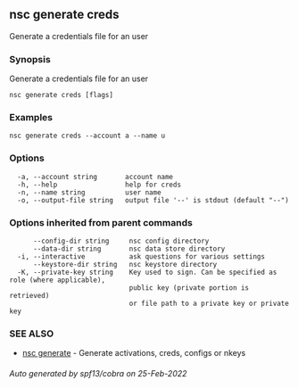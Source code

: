 ## nsc generate creds

Generate a credentials file for an user

### Synopsis

Generate a credentials file for an user

```
nsc generate creds [flags]
```

### Examples

```
nsc generate creds --account a --name u
```

### Options

```
  -a, --account string       account name
  -h, --help                 help for creds
  -n, --name string          user name
  -o, --output-file string   output file '--' is stdout (default "--")
```

### Options inherited from parent commands

```
      --config-dir string     nsc config directory
      --data-dir string       nsc data store directory
  -i, --interactive           ask questions for various settings
      --keystore-dir string   nsc keystore directory
  -K, --private-key string    Key used to sign. Can be specified as role (where applicable),
                              public key (private portion is retrieved)
                              or file path to a private key or private key 
```

### SEE ALSO

* [nsc generate](nsc_generate.md)	 - Generate activations, creds, configs or nkeys

###### Auto generated by spf13/cobra on 25-Feb-2022
